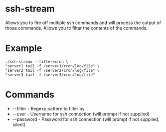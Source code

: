 ssh-stream
=

Allows you to fire off multiple ssh commands and will process the output of those commands.
Allows you to filter the contents of the commands.

Example
===

    ./ssh-stream --filter=cron \
    "server1 tail -f /server1/cron/log/file" \
    "server2 tail -f /server2/cron/log/file" \
    "server3 tail -f /server3/cron/log/file"

Commands
===

* --filter - Regexp pattern to filter by.
* --user - Username for ssh connection (will prompt if not supplied)
* --password - Password for ssh connection (will prompt if not supplied, silent)

